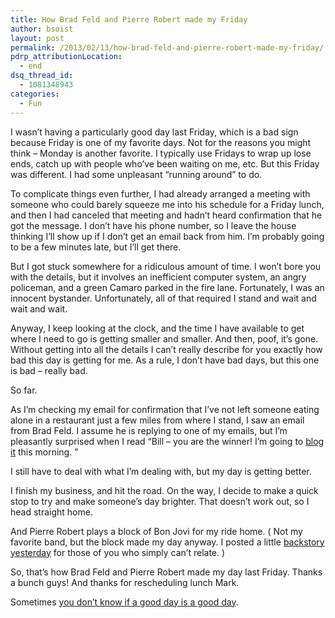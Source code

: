 ```yaml
---
title: How Brad Feld and Pierre Robert made my Friday
author: bsoist
layout: post
permalink: /2013/02/13/how-brad-feld-and-pierre-robert-made-my-friday/
pdrp_attributionLocation:
  - end
dsq_thread_id:
  - 1081348943
categories:
  - Fun
---
```

I wasn’t having a particularly good day last Friday, which is a bad sign because Friday is one of my favorite days. Not for the reasons you might think &#8211; Monday is another favorite. I typically use Fridays to wrap up lose ends, catch up with people who’ve been waiting on me, etc. But this Friday was different. I had some unpleasant “running around” to do.

To complicate things even further, I had already arranged a meeting with someone who could barely squeeze me into his schedule for a Friday lunch, and then I had canceled that meeting and hadn’t heard confirmation that he got the message. I don’t have his phone number, so I leave the house thinking I’ll show up if I don’t get an email back from him. I’m probably going to be a few minutes late, but I’ll get there.

But I got stuck somewhere for a ridiculous amount of time. I won’t bore you with the details, but it involves an inefficient computer system, an angry policeman, and a green Camaro parked in the fire lane. Fortunately, I was an innocent bystander. Unfortunately, all of that required I stand and wait and wait and wait.

Anyway, I keep looking at the clock, and the time I have available to get where I need to go is getting smaller and smaller. And then, poof, it’s gone. Without getting into all the details I can’t really describe for you exactly how bad this day is getting for me. As a rule, I don’t have bad days, but this one is bad &#8211; really bad.

So far.

As I’m checking my email for confirmation that I’ve not left someone eating alone in a restaurant just a few miles from where I stand, I saw an email from Brad Feld. I assume he is replying to one of my emails, but I’m pleasantly surprised when I read “Bill &#8211; you are the winner! I’m going to [blog it][1] this morning. ”

I still have to deal with what I’m dealing with, but my day is getting better.

I finish my business, and hit the road. On the way, I decide to make a quick stop to try and make someone’s day brighter. That doesn’t work out, so I head straight home.

And Pierre Robert plays a block of Bon Jovi for my ride home. ( Not my favorite band, but the block made my day anyway. I posted a little [backstory yesterday][2] for those of you who simply can’t relate. )

So, that’s how Brad Feld and Pierre Robert made my day last Friday. Thanks a bunch guys! And thanks for rescheduling lunch Mark.

Sometimes [you don&#8217;t know if a good day is a good day][3].

 [1]: http://www.feld.com/wp/archives/2013/02/the-winners-of-the-startup-life-win-a-dinner.html
 [2]: http://whsjr.soistmann.com/oped/2013/02/12/hair-metal-mondays-tuesday-edition/
 [3]: http://www.alearningaday.com/2013/02/you-don-know-if-good-day-is-good-day.html